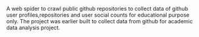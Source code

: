 A web spider to crawl public github repositories to collect data of github user profiles,repositories and user social counts for educational purpose only. The project was earlier built to collect data from github for academic data analysis project.
